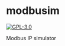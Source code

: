 # modbusim
[![GPL-3.0](https://img.shields.io/npm/l/gb-json.svg?style=flat-square)](https://github.com/ArkadiuszParafiniuk/modbusim/blob/master/LICENSE)

Modbus IP simulator
